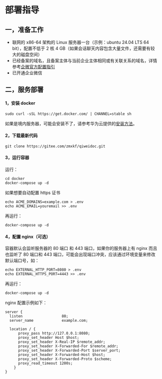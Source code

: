 # 部署指导

## 一，准备工作

- 联网的 x86-64 架构的 Linux 服务器一台（示例：ubuntu 24.04 LTS 64 bit），配置不低于 2 核 4 GB（如果会话聊天内容包含大量文件，还需要有较大的磁盘空间）
- 已经备案的域名，且备案主体与当前企业主体相同或有关联关系的域名，详情参考[企微官方配置指引](https://open.work.weixin.qq.com/wwopen/common/readDocument/40754)
- 已开通企业微信
## 二，服务部署

#### 1，安装 docker

```shell
sudo curl -sSL https://get.docker.com/ | CHANNEL=stable sh
```

如果是境内服务器，可能会安装不了，请参考华为云提供的[安装方法](https://mirrors.huaweicloud.com/mirrorDetail/5ea14d84b58d16ef329c5c13?mirrorName=docker-ce&catalog=docker)。

#### 2，下载最新代码

```shell
git clone https://gitee.com/zmxkf/qiweidoc.git
```

#### 3，运行容器

运行：

```shell
cd docker
docker-compose up -d
```

如果想要自动配置 https 证书

```
echo ACME_DOMAINS=example.com > .env
echo ACME_EMAIL=youremail >> .env
```

再运行：

```shell
docker-compose up -d
```

#### 4，配置 nginx（可选）

容器默认会监听服务器的 80 端口 和 443 端口，如果你的服务器上有 nginx 而且也监听了 80 端口和 443 端口，可能会出现端口冲突，应该通过环境变量来修改默认端口号，如：

```shell
echo EXTERNAL_HTTP_PORT=8080 > .env
echo EXTERNAL_HTTPS_PORT=4443 >> .env
```

再运行：

```shell
docker-compose up -d
```

nginx 配置示例如下：

```nginx
server {
  listen                  80;
  server_name             example.com;

  location / {
      proxy_pass http://127.0.0.1:8080;
      proxy_set_header Host $host;
	  proxy_set_header X-Real-IP $remote_addr;
      proxy_set_header X-Forwarded-For $remote_addr;
      proxy_set_header X-Forwarded-Port $server_port;
      proxy_set_header X-Forwarded-Host $host;
      proxy_set_header X-Forwarded-Proto $scheme;
      proxy_read_timeout 1200s;
    }
}
```
